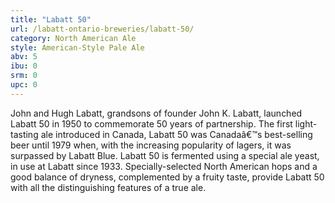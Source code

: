 ```yaml
---
title: "Labatt 50"
url: /labatt-ontario-breweries/labatt-50/
category: North American Ale
style: American-Style Pale Ale
abv: 5
ibu: 0
srm: 0
upc: 0
---
```

John and Hugh Labatt, grandsons of founder John K. Labatt, launched Labatt 50 in 1950 to commemorate 50 years of partnership. The first light-tasting ale introduced in Canada, Labatt 50 was Canadaâ€™s best-selling beer until 1979 when, with the increasing popularity of lagers, it was surpassed by Labatt Blue. Labatt 50 is fermented using a special ale yeast, in use at Labatt since 1933. Specially-selected North American hops and a good balance of dryness, complemented by a fruity taste, provide Labatt 50 with all the distinguishing features of a true ale.
